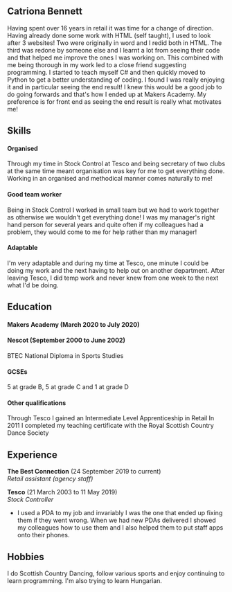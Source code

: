 ## Catriona Bennett

Having spent over 16 years in retail it was time for a change of direction. Having already done some work with HTML (self taught), I used to look after 3 websites! Two were originally in word and I redid both in HTML. The third was redone by someone else and I learnt a lot from seeing their code and that helped me improve the ones I was working on. This combined with me being thorough in my work led to a close friend suggesting programming. I started to teach myself C# and then quickly moved to Python to get a better understanding of coding. I found I was really enjoying it and in particular seeing the end result! I knew this would be a good job to do going forwards and that's how I ended up at Makers Academy. My preference is for front end as seeing the end result is really what motivates me!

## Skills

#### Organised

Through my time in Stock Control at Tesco and being secretary of two clubs at the same time meant organisation was key for me to get everything done. Working in an organised and methodical manner comes naturally to me!

#### Good team worker

Being in Stock Control I worked in small team but we had to work together as otherwise we wouldn't get everything done! I was my manager's right hand person for several years and quite often if my colleagues had a problem, they would come to me for help rather than my manager!

#### Adaptable

I'm very adaptable and during my time at Tesco, one minute I could be doing my work and the next having to help out on another department. After leaving Tesco, I did temp work and never knew from one week to the next what I'd be doing.

## Education

#### Makers Academy (March 2020 to July 2020)

#### Nescot (September 2000 to June 2002)

BTEC National Diploma in Sports Studies

#### GCSEs

5 at grade B, 5 at grade C and 1 at grade D

#### Other qualifications

Through Tesco I gained an Intermediate Level Apprenticeship in Retail
In 2011 I completed my teaching certificate with the Royal Scottish Country Dance Society

## Experience

**The Best Connection** (24 September 2019 to current)    
*Retail assistant (agency staff)*

**Tesco** (21 March 2003 to 11 May 2019)   
*Stock Controller*  
- I used a PDA to my job and invariably I was the one that ended up fixing them if they went wrong. When we had new PDAs delivered I showed my colleagues how to use them and I also helped them to put staff apps onto their phones.

## Hobbies

I do Scottish Country Dancing, follow various sports and enjoy continuing to learn programming. I'm also trying to learn Hungarian.

